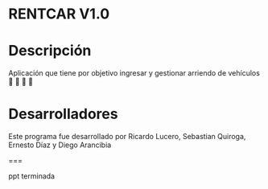 # RENTCAR V1.0

# Descripción 

Aplicación que tiene por objetivo ingresar y gestionar arriendo de vehículos :car: :car: :car: :blue_car:

# Desarrolladores 

Este programa fue desarrollado por Ricardo Lucero, Sebastian Quiroga, Ernesto Díaz y Diego Arancibia 




















===

ppt terminada
